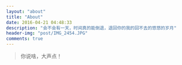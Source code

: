 ```yaml
---
layout: "about"
title: "About"
date: 2016-04-21 04:48:33
description: "会不会有一天，时间真的能倒退，退回你的我的回不去的悠悠的岁月"
header-img: "post/IMG_2454.JPG"
comments: true
---
```


> 你说啥，大声点！
